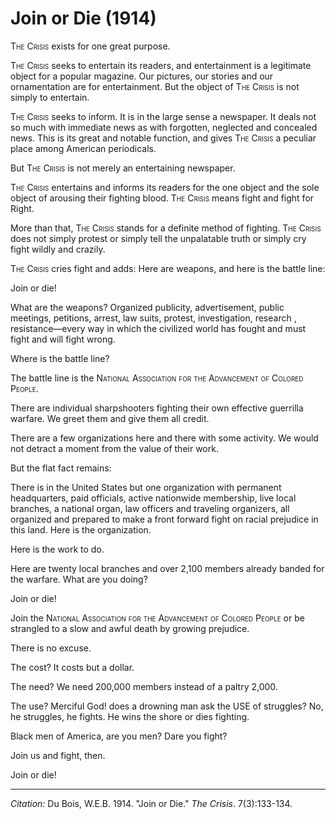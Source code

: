 <!--
title:   Join or Die
author:  Du Bois, W.E.B.
journal: The Crisis
year:    1914
volume:  7
issue:   3
pages:   133-134
-->
# Join or Die (1914)

<span style="font-variant:small-caps;">The Crisis</span> exists for one great purpose.

<span style="font-variant:small-caps;">The Crisis</span> seeks to entertain its readers, and entertainment is a legitimate object for a popular magazine. Our pictures, our stories and our ornamentation are for entertainment. But the object of <span style="font-variant:small-caps;">The Crisis</span> is not simply to entertain.

<span style="font-variant:small-caps;">The Crisis</span> seeks to inform. It is in the large sense a newspaper. It deals not so much with immediate news as with forgotten, neglected and concealed news. This is its great and notable
function, and gives <span style="font-variant:small-caps;">The Crisis</span> a peculiar place among American periodicals.

But <span style="font-variant:small-caps;">The Crisis</span> is not merely an entertaining newspaper.

<span style="font-variant:small-caps;">The Crisis</span> entertains and informs its readers for the one object and the sole object of arousing their fighting blood. <span style="font-variant:small-caps;">The Crisis</span> means fight and fight for Right.

More than that, <span style="font-variant:small-caps;">The Crisis</span> stands for a definite method of fighting. <span style="font-variant:small-caps;">The Crisis</span> does not simply protest or simply tell the unpalatable truth or simply cry fight wildly and crazily.

<span style="font-variant:small-caps;">The Crisis</span> cries fight and adds: Here are weapons, and here is the battle line:

Join or die!

What are the weapons? Organized publicity, advertisement, public meetings, petitions, arrest, law suits, protest, investigation, research , resistance—every way in which the civilized world has fought and must fight and will fight wrong.

Where is the battle line?

The battle line is the <span style="font-variant:small-caps;">National Association for the Advancement of Colored People</span>.

There are individual sharpshooters fighting their own effective guerrilla warfare. We greet them and give them all credit.

There are a few organizations here and there with some activity. We would not detract a moment from the value of their work.

But the flat fact remains:

There is in the United States but one organization with permanent headquarters, paid officials, active nation­wide membership, live local branches, a national organ, law officers and traveling organizers, all organized and prepared to make a front forward fight on racial prejudice in this land.
Here is the organization.

Here is the work to do.

Here are twenty local branches and over 2,100 members already banded for the warfare.
What are you doing?

Join or die!

Join the <span style="font-variant:small-caps;">National Association for the Advancement of Colored People</span> or be strangled to a slow and awful death by growing prejudice.

There is no excuse.

The cost? It costs but a dollar.

The need? We need 200,000 members instead of a paltry 2,000.

The use? Merciful God! does a drowning man ask the USE of struggles? No, he struggles, he fights. He wins the shore or dies fighting.

Black men of America, are you men? Dare you fight?

Join us and fight, then.

Join or die!

______________
*Citation:* Du Bois, W.E.B. 1914. "Join or Die." *The Crisis*. 7(3):133-134.
